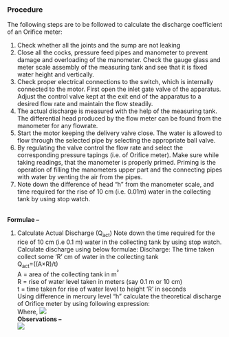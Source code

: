 ### Procedure <br>
The following steps are to be followed to calculate the discharge coefficient of an Orifice meter:<br>
1. Check whether all the joints and the sump are not leaking <br>
2. Close all the cocks, pressure feed pipes and manometer to prevent damage and overloading of the manometer. Check the gauge glass and meter scale assembly of the measuring tank and see that it is fixed water height and vertically. <br>
3. Check proper electrical connections to the switch, which is internally connected to the motor. First open the inlet gate valve of the apparatus. Adjust the control valve kept at the exit end of the apparatus to a desired flow rate and maintain the flow steadily.<br> 
4. The actual discharge is measured with the help of the measuring tank. The differential head produced by the flow meter can be found from the manometer for any flowrate.<br>
5. Start the motor keeping the delivery valve close. The water is allowed to flow through the selected pipe by selecting the appropriate ball valve.<br>
6. By regulating the valve control the flow rate and select the corresponding pressure tapings (i.e. of Orifice meter). Make sure while taking readings, that the manometer is properly primed. Priming is the operation of filling the manometers upper part and the connecting pipes with water by venting the air from the pipes.<br>
7. Note down the difference of head “h” from the manometer scale, and time required for the rise of 10 cm (i.e. 0.01m) water in the collecting tank by using stop watch.<br><br>

<b>Formulae – </b><br>
1. Calculate Actual Discharge (Q<sub>act</sub>)
Note down the time required for the rice of 10 cm (i.e 0.1 m) water in the collecting tank by using stop watch. Calculate discharge using below formulae:
Discharge: The time taken collect some ‘R’ cm of water in the collecting tank<br>
Q<sub>act</sub>=((A×R)/t)  
A = area of the collecting tank in m<sup>² </sup><br>
R = rise of water level taken in meters (say 0.1 m or 10 cm) <br>
t = time taken for rise of water level to height ‘R’ in seconds<br>
Using difference in mercury level “h” calculate the theoretical discharge of Orifice meter by using following expression: <br>
Where, 
<image src="images/P1-3.PNG"><br>
<b>	Observations – </b><br>
<image src="images/P2.PNG"><br>
